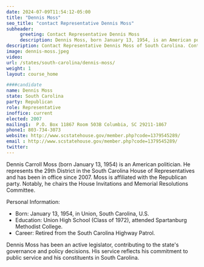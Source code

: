```yaml
---
date: 2024-07-09T11:54:12-05:00
title: "Dennis Moss"
seo_title: "contact Representative Dennis Moss"
subheader:
     greeting: Contact Representative Dennis Moss
     description: Dennis Moss, born January 13, 1954, is an American politician affiliated with the Republican Party. He is a member of the South Carolina House of Representatives, representing District 29. Moss assumed office in 2008.
description: Contact Representative Dennis Moss of South Carolina. Contact information for Dennis Moss includes email address, phone number, and mailing address.
image: dennis-moss.jpeg
video:
url: /states/south-carolina/dennis-moss/
weight: 1
layout: course_home

####candidate
name: Dennis Moss
state: South Carolina
party: Republican
role: Representative
inoffice: current
elected: 2007
mailing1:  P.O. Box 11867 Room 503B Columbia, SC 29211-1867
phone1: 803-734-3073
website: http://www.scstatehouse.gov/member.php?code=1379545289/
email : http://www.scstatehouse.gov/member.php?code=1379545289/
twitter: 
---
```

Dennis Carroll Moss (born January 13, 1954) is an American politician. He represents the 29th District in the South Carolina House of Representatives and has been in office since 2007. Moss is affiliated with the Republican party. Notably, he chairs the House Invitations and Memorial Resolutions Committee.

Personal Information:
- Born: January 13, 1954, in Union, South Carolina, U.S.
- Education: Union High School (Class of 1972), attended Spartanburg Methodist College.
- Career: Retired from the South Carolina Highway Patrol.

Dennis Moss has been an active legislator, contributing to the state's governance and policy decisions. His service reflects his commitment to public service and his constituents in South Carolina.
